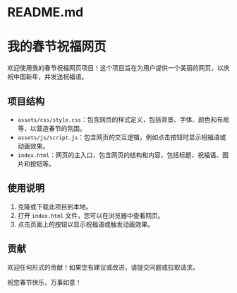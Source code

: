 # README.md

# 我的春节祝福网页

欢迎使用我的春节祝福网页项目！这个项目旨在为用户提供一个美丽的网页，以庆祝中国新年，并发送祝福语。

## 项目结构

- `assets/css/style.css`：包含网页的样式定义，包括背景、字体、颜色和布局等，以营造春节的氛围。
- `assets/js/script.js`：包含网页的交互逻辑，例如点击按钮时显示祝福语或动画效果。
- `index.html`：网页的主入口，包含网页的结构和内容，包括标题、祝福语、图片和按钮等。

## 使用说明

1. 克隆或下载此项目到本地。
2. 打开 `index.html` 文件，您可以在浏览器中查看网页。
3. 点击页面上的按钮以显示祝福语或触发动画效果。

## 贡献

欢迎任何形式的贡献！如果您有建议或改进，请提交问题或拉取请求。

祝您春节快乐，万事如意！
